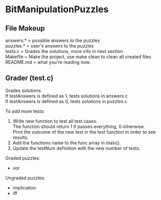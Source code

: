 # BitManipulationPuzzles

## File Makeup
answers.* = possible answers to the puzzles  
puzzles.* = user's answers to the puzzles  
tests.c = Grades the solutions, more info in next section  
Makefile = Make the project, use make clean to clean all created files  
README.md = what you're reading now.  

## Grader (test.c)
Grades solutions  
If testAnswers is defined as 1, tests solutions in answers.c  
If testAnswers is defined as 0, tests solutions in puzzles.c  
  
To add more tests:  
1) Write new function to test all test cases.  
    The function should return 1 if passes everything, 0 otherwise.  
    Print the outcome of the new test in the test function in order to see results.  
2) Add the functions name to the func array in main().  
3) Update the testNum definition with the new number of tests.  
  
Graded puzzles:  
* xor
  
Ungraded puzzles:  
* implication
* iff
